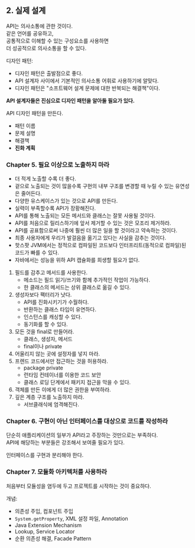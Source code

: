 ## 2. 실제 설계

API는 의사소통에 관한 것이다.  
같은 언어를 공유하고,  
공통적으로 이해할 수 있는 구성요소를 사용하면  
더 성공적으로 의사소통을 할 수 있다.

디자인 패턴:
- 디자인 패턴은 출발점으로 좋다.
- API 설계자 사이에서 기본적인 의사소통 어휘로 사용하기에 알맞다.
- 디자인 패턴은 "소프트웨어 설계 문제에 대한 반복되는 해결책"이다.

**API 설계자들은 진심으로 디자인 패턴을 알아둘 필요가 있다.**

API 디자인 패턴을 만든다.
- 패턴 이름
- 문제 설명
- 해결책
- **진화 계획**

### Chapter 5. 필요 이상으로 노출하지 마라

- 더 적게 노출할 수록 더 좋다.  
- 겉으로 노출되는 것이 많을수록 구현의 내부 구조를 변경할 때 누릴 수 있는 유연성은 줄어든다.  
- 다양한 유스케이스가 있는 것으로 API를 만든다.  
- 실력이 부족할수록 API가 장황해진다.  
- API를 통해 노출되는 모든 메서드와 클래스는 잘못 사용될 것이다.  
- API를 처음으로 릴리스하기에 앞서 제거할 수 있는 것은 모조리 제거하라.  
- API를 공표함으로써 나중에 훨씬 더 많은 일을 할 것이라고 약속하는 것이다.  
- 최종 사용자에게 우리가 발걸음을 옮기고 있다는 사실을 감추는 것이다.
- 핫스팟 JVM에서는 정적으로 컴파일된 코드보다 인터프리트(동적으로 컴파일)된 코드가 빠를 수 있다.  
- 자바에서는 성능을 위하 API 캡슐화를 희생할 필요가 없다.

1. 필드를 감추고 메서드를 사용한다.
   - 메소드는 필드 읽기/쓰기와 함께 추가적인 작업이 가능하다.
   - 한 클래스의 메서드는 상위 클래스로 옮길 수 있다.
1. 생성자보다 팩터리가 낫다.
   - API를 진화시키기가 수월하다.
   - 반환하는 클래스 타입이 유연하다.
   - 인스턴스를 캐싱할 수 있다.
   - 동기화를 할 수 있다.
1. 모든 것을 final로 만들어라.
   - 클래스, 생성자, 메서드
   - final이나 private
1. 어울리지 않는 곳에 설정자를 넣지 마라.
1. 프렌드 코드에서만 접근하는 것을 허용하라.
   - package private
   - 런타임 컨테이너를 이용한 코드 보안
   - 클래스 로딩 단계에서 패키지 접근을 막을 수 있다.
1. 객체를 만든 이에게 더 많은 권한을 부여하라.
1. 깊은 계층 구조를 노출하지 마라.
   - 서브클래식에 엄격해진다.

### Chapter 6. 구현이 아닌 인터페이스를 대상으로 코드를 작성하라

단순히 애플리케이션의 일부가 API라고 주장하는 것만으로는 부족하다.  
API에 해당하는 부분들은 강조해서 보여줄 필요가 있다.

인터페이스를 구현과 분리해야 한다.

### Chapter 7. 모듈화 아키텍처를 사용하라

처음부터 모듈성을 염두에 두고 프로젝트를 시작하는 것이 중요하다.

개념:

- 의존성 주입, 컴포넌트 주입
- `System.getProperty`, XML 설정 파일, Annotation
- Java Extension Mechanism
- Lookup, Service Locator
- 순환 의존성 해결, Facade Pattern


